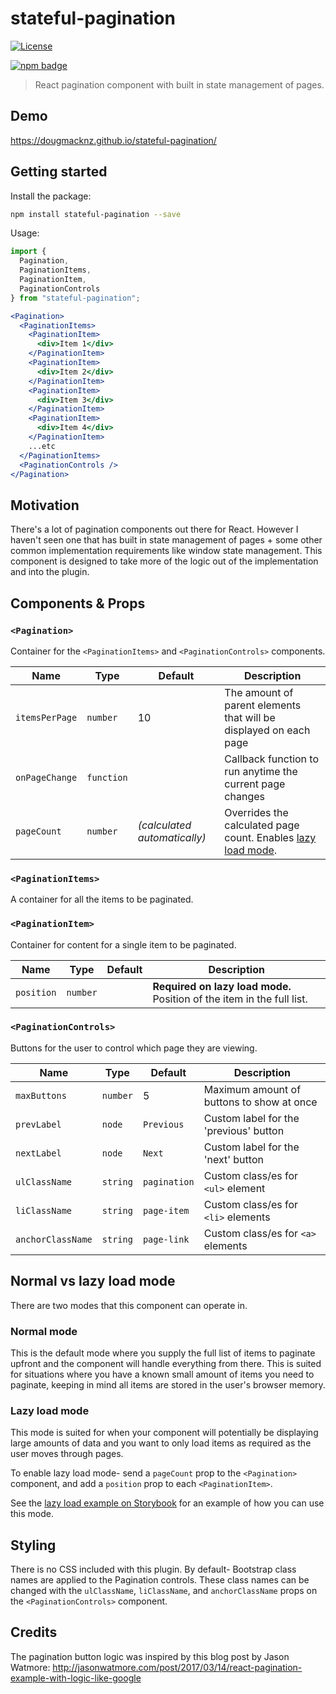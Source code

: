 # stateful-pagination

[![License][license-image]][license-url]

[![npm badge][npm-badge-png]][package-url]

> React pagination component with built in state management of pages.

## Demo

https://dougmacknz.github.io/stateful-pagination/

## Getting started

Install the package:

```bash
npm install stateful-pagination --save
```

Usage:

```jsx
import {
  Pagination,
  PaginationItems,
  PaginationItem,
  PaginationControls
} from "stateful-pagination";
```

```jsx
<Pagination>
  <PaginationItems>
    <PaginationItem>
      <div>Item 1</div>
    </PaginationItem>
    <PaginationItem>
      <div>Item 2</div>
    </PaginationItem>
    <PaginationItem>
      <div>Item 3</div>
    </PaginationItem>
    <PaginationItem>
      <div>Item 4</div>
    </PaginationItem>
    ...etc
  </PaginationItems>
  <PaginationControls />
</Pagination>
```

## Motivation

There's a lot of pagination components out there for React. However I haven't seen one that has built in state management of pages + some other common implementation requirements like window state management. This component is designed to take more of the logic out of the implementation and into the plugin.

## Components & Props

### `<Pagination>`

Container for the `<PaginationItems>` and `<PaginationControls>` components.

| Name           | Type       | Default                      | Description                                                                               |
| -------------- | ---------- | ---------------------------- | ----------------------------------------------------------------------------------------- |
| `itemsPerPage` | `number`   | 10                           | The amount of parent elements that will be displayed on each page                         |
| `onPageChange` | `function` |                              | Callback function to run anytime the current page changes                                 |
| `pageCount`    | `number`   | _(calculated automatically)_ | Overrides the calculated page count. Enables [lazy load mode](#normal-vs-lazy-load-mode). |

### `<PaginationItems>`

A container for all the items to be paginated.

### `<PaginationItem>`

Container for content for a single item to be paginated.

| Name       | Type     | Default | Description                                                            |
| ---------- | -------- | ------- | ---------------------------------------------------------------------- |
| `position` | `number` |         | **Required on lazy load mode.** Position of the item in the full list. |

### `<PaginationControls>`

Buttons for the user to control which page they are viewing.

| Name              | Type     | Default      | Description                               |
| ----------------- | -------- | ------------ | ----------------------------------------- |
| `maxButtons`      | `number` | 5            | Maximum amount of buttons to show at once |
| `prevLabel`       | `node`   | `Previous`   | Custom label for the 'previous' button    |
| `nextLabel`       | `node`   | `Next`       | Custom label for the 'next' button        |
| `ulClassName`     | `string` | `pagination` | Custom class/es for `<ul>` element        |
| `liClassName`     | `string` | `page-item`  | Custom class/es for `<li>` elements       |
| `anchorClassName` | `string` | `page-link`  | Custom class/es for `<a>` elements        |

## Normal vs lazy load mode

There are two modes that this component can operate in.

### Normal mode

This is the default mode where you supply the full list of items to paginate upfront and the component will handle everything from there. This is suited for situations where you have a known small amount of items you need to paginate, keeping in mind all items are stored in the user's browser memory.

### Lazy load mode

This mode is suited for when your component will potentially be displaying large amounts of data and you want to only load items as required as the user moves through pages.

To enable lazy load mode- send a `pageCount` prop to the `<Pagination>` component, and add a `position` prop to each `<PaginationItem>`.

See the [lazy load example on Storybook](https://dougmacknz.github.io/stateful-pagination/?path=/story/pagination--lazy-load) for an example of how you can use this mode.

## Styling

There is no CSS included with this plugin. By default- Bootstrap class names are applied to the Pagination controls. These class names can be changed with the `ulClassName`, `liClassName`, and `anchorClassName` props on the `<PaginationControls>` component.

## Credits

The pagination button logic was inspired by this blog post by Jason Watmore:
http://jasonwatmore.com/post/2017/03/14/react-pagination-example-with-logic-like-google

[package-url]: https://npmjs.org/package/stateful-pagination
[npm-badge-png]: https://nodei.co/npm/stateful-pagination.png?downloads=true&stars=true
[license-image]: http://img.shields.io/npm/l/stateful-pagination.svg
[license-url]: LICENSE
